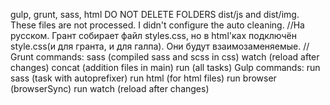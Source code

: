 gulp, grunt, sass, html
DO NOT DELETE FOLDERS dist/js and dist/img. These files are not processed. I didn't configure the auto cleaning.
//На русском. Грант собирает файл styles.css, но в html'ках подключён style.css(и для гранта, и для галпа). Они будут взаимозаменяемые.
//
Grunt commands:
sass (compiled sass and scss in css)
watch (reload after changes)
concat (addition files in main)
run (all tasks)
Gulp commands:
run sass (task with autoprefixer)
run html (for html files)
run browser (browserSync)
run watch (reload after changes)
